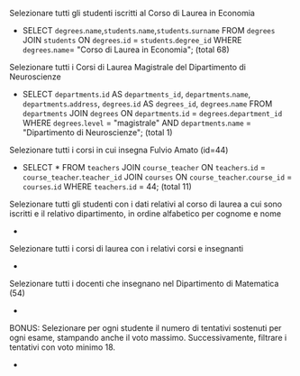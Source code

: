 Selezionare tutti gli studenti iscritti al Corso di Laurea in Economia

- SELECT `degrees`.`name`,`students`.`name`,`students`.`surname` FROM `degrees` JOIN `students` ON `degrees`.`id` = `students`.`degree_id` WHERE `degrees`.`name`= "Corso di Laurea in Economia";
  (total 68)

Selezionare tutti i Corsi di Laurea Magistrale del Dipartimento di Neuroscienze

- SELECT `departments`.`id` AS `departments_id`, `departments`.`name`, `departments`.`address`,
  `degrees`.`id` AS `degrees_id`, `degrees`.`name`
  FROM `departments`
  JOIN `degrees` ON `departments`.`id` = `degrees`.`department_id`
  WHERE `degrees`.`level` = "magistrale" AND `departments`.`name` = "Dipartimento di Neuroscienze";
(total 1)


Selezionare tutti i corsi in cui insegna Fulvio Amato (id=44)
- SELECT * FROM `teachers` JOIN `course_teacher` ON `teachers`.`id` = `course_teacher`.`teacher_id` JOIN `courses` ON `course_teacher`.`course_id` = `courses`.`id` WHERE `teachers`.`id` = 44;
(total 11)

Selezionare tutti gli studenti con i dati relativi al corso di laurea a cui sono iscritti e il relativo dipartimento, in ordine alfabetico per cognome e nome

-

Selezionare tutti i corsi di laurea con i relativi corsi e insegnanti

-

Selezionare tutti i docenti che insegnano nel Dipartimento di Matematica (54)

-

BONUS: Selezionare per ogni studente il numero di tentativi sostenuti per ogni esame, stampando anche il voto massimo. Successivamente, filtrare i tentativi con voto minimo 18.

-
